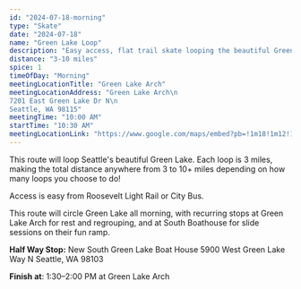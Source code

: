 ```yaml
---
id: "2024-07-18-morning"
type: "Skate"
date: "2024-07-18"
name: "Green Lake Loop"
description: "Easy access, flat trail skate looping the beautiful Green Lake"
distance: "3-10 miles"
spice: 1
timeOfDay: "Morning"
meetingLocationTitle: "Green Lake Arch"
meetingLocationAddress: "Green Lake Arch\n
7201 East Green Lake Dr N\n
Seattle, WA 98115"
meetingTime: "10:00 AM"
startTime: "10:30 AM"
meetingLocationLink: "https://www.google.com/maps/embed?pb=!1m18!1m12!1m3!1d6203.613222512954!2d-122.3384989246565!3d47.67902958150348!2m3!1f0!2f0!3f0!3m2!1i1024!2i768!4f13.1!3m3!1m2!1s0x549015254dcb9fd1%3A0x4370ed6fff0037fd!2sGreen%20Lake%20Arch!5e0!3m2!1sen!2sus!4v1720154839639!5m2!1sen!2sus"
---
```


This route will loop Seattle's beautiful Green Lake. Each loop is 3 miles, making the total distance anywhere from 3 to 10+ miles depending on how many loops you choose to do!

Access is easy from Roosevelt Light Rail or City Bus.

This route will circle Green Lake all morning, with recurring stops at Green Lake Arch for rest and regrouping, and at South Boathouse for slide sessions on their fun ramp.

<!--
**Route Details:**
- Circle Green Lake all morning
- Slide sessions at South Boathouse (With ramp)
- Recurring stops at South Boathouse and Green Lake Arch
-->

**Half Way Stop:**
New South Green Lake Boat House
5900 West Green Lake Way N
Seattle, WA 98103

**Finish at**: 1:30–2:00 PM at Green Lake Arch

